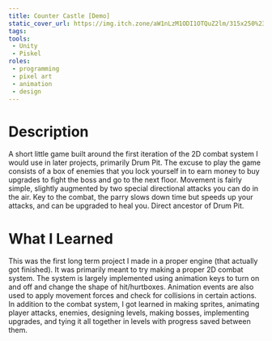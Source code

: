 ```yaml
---
title: Counter Castle [Demo]
static_cover_url: https://img.itch.zone/aW1nLzM1ODI1OTQuZ2lm/315x250%23cm/tc8bd0.gif
tags:
tools:
 - Unity
 - Piskel
roles:
 - programming
 - pixel art
 - animation
 - design
---
```


# Description
A short little game built around the first iteration of the 2D combat system I would use in later projects, primarily Drum Pit. The excuse to play the game consists of a box of enemies that you lock yourself in to earn money to buy upgrades to fight the boss and go to the next floor. Movement is fairly simple, slightly augmented by two special directional attacks you can do in the air. Key to the combat, the parry slows down time but speeds up your attacks, and can be upgraded to heal you. Direct ancestor of Drum Pit.

# What I Learned
This was the first long term project I made in a proper engine (that actually got finished). It was primarily meant to try making a proper 2D combat system. The system is largely implemented using animation keys to turn on and off and change the shape of hit/hurtboxes. Animation events are also used to apply movement forces and check for collisions in certain actions. In addition to the combat system, I got learned in making sprites, animating player attacks, enemies, designing levels, making bosses, implementing upgrades, and tying it all together in levels with progress saved between them.